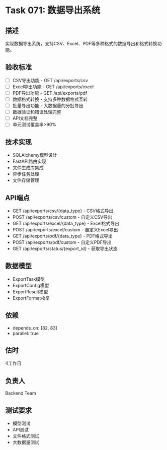 # Task 071: 数据导出系统

## 描述
实现数据导出系统，支持CSV、Excel、PDF等多种格式的数据导出和格式转换功能。

## 验收标准
- [ ] CSV导出功能 - GET /api/exports/csv
- [ ] Excel导出功能 - GET /api/exports/excel
- [ ] PDF导出功能 - GET /api/exports/pdf
- [ ] 数据格式转换 - 支持多种数据格式互转
- [ ] 批量导出功能 - 大数据量的分批导出
- [ ] 数据验证和错误处理完整
- [ ] API文档完整
- [ ] 单元测试覆盖率>90%

## 技术实现
- SQLAlchemy模型设计
- FastAPI路由实现
- 文件生成库集成
- 异步任务处理
- 文件存储管理

## API端点
- GET /api/exports/csv/{data_type} - CSV格式导出
- POST /api/exports/csv/custom - 自定义CSV导出
- GET /api/exports/excel/{data_type} - Excel格式导出
- POST /api/exports/excel/custom - 自定义Excel导出
- GET /api/exports/pdf/{data_type} - PDF格式导出
- POST /api/exports/pdf/custom - 自定义PDF导出
- GET /api/exports/status/{export_id} - 获取导出状态

## 数据模型
- ExportTask模型
- ExportConfig模型
- ExportResult模型
- ExportFormat枚举

## 依赖
- depends_on: [82, 83]
- parallel: true

## 估时
4工作日

## 负责人
Backend Team

## 测试要求
- 模型测试
- API测试
- 文件格式测试
- 大数据量测试